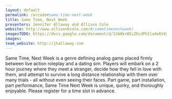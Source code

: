 ```yaml
---
layout: default
permalink: /arcade#same-time-next-week
title: Same Time, Next Week
presenters: Jennifer Allaway and Allison Cole
website: http://www.allisonkcole.com/#/sametimenextweek/
imagesTODO: https://docs.google.com/document/d/134AkrWSiZhLdPh1la4e6V4yaHa8kLSzfUKwKk590X7M/edit
images:
team_website: http://jhallaway.com
---
```

Same Time, Next Week is a genre defining analog game placed firmly between live action roleplay and a dating sim. Players will embark on a 2 hour journey where they meet a stranger, decide how they fell in love with them, and attempt to survive a long distance relationship with them over many trials - all without even seeing their faces. Part game, part installation, part performance, Same Time Next Week is unique, quirky, and thoroughly enjoyable. Please register for a time slot in advance.
